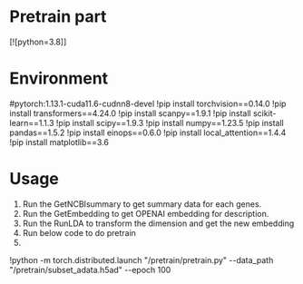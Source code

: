# Pretrain part
[![python=3.8]] 

# Environment

#pytorch:1.13.1-cuda11.6-cudnn8-devel
!pip install torchvision==0.14.0
!pip install transformers==4.24.0
!pip install scanpy==1.9.1
!pip install scikit-learn==1.1.3
!pip install scipy==1.9.3
!pip install numpy==1.23.5
!pip install pandas==1.5.2
!pip install einops==0.6.0
!pip install local_attention==1.4.4
!pip install matplotlib==3.6

# Usage
1. Run the GetNCBIsummary to get summary data for each genes.
2. Run the GetEmbedding to get OPENAI embedding for description.
3. Run the RunLDA to transform the dimension and get the new embedding
4. Run below code to do pretrain
5. 
!python -m torch.distributed.launch "/pretrain/pretrain.py" --data_path "/pretrain/subset_adata.h5ad" --epoch 100
